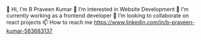 

<!--
**Arpraveen08/ArPraveen08** is a ✨ _special_ ✨ repository because its `README.md` (this file) appears on your GitHub profile.

Here are some ideas to get you started:

- 🔭 I’m currently working on ...
- 🌱 I’m currently learning ...
- 👯 I’m looking to collaborate on ...
- 🤔 I’m looking for help with ...
- 💬 Ask me about ...
- 📫 How to reach me: ...
- 😄 Pronouns: ...
- ⚡ Fun fact: ...
-->
👋  Hi, I'm B Praveen Kumar
👀 I’m interested in Website Development
🌱 I’m currently working as a frontend developer
💞️ I’m looking to collaborate on react projects
📫 How to reach me https://www.linkedin.com/in/b-praveen-kumar-583683137
